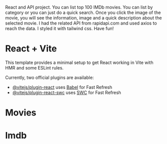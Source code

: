 React and API project.
You can list top 100 IMDb movies. You can list by category or you can just do a quick search. Once you click the image of the movie, you will see the information, image and a quick description about the selected movie. I had the related API from rapidapi.com and used axios to reach the data. I styled it with tailwind css. Have fun!



# React + Vite

This template provides a minimal setup to get React working in Vite with HMR and some ESLint rules.

Currently, two official plugins are available:

- [@vitejs/plugin-react](https://github.com/vitejs/vite-plugin-react/blob/main/packages/plugin-react/README.md) uses [Babel](https://babeljs.io/) for Fast Refresh
- [@vitejs/plugin-react-swc](https://github.com/vitejs/vite-plugin-react-swc) uses [SWC](https://swc.rs/) for Fast Refresh
# Movies
# Imdb
